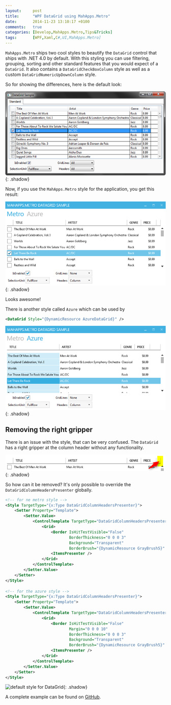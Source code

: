 ```yaml
---
layout:     post
title:      "WPF DataGrid using MahApps.Metro"
date:       2014-11-23 13:10:17 +0100
comments:   true
categories: [Develop,MahApps.Metro,Tips&Tricks]
tags:       [WPF,Xaml,C#,UI,MahApps.Metro]
---
```


`MahApps.Metro` ships two cool styles to beautify the `DataGrid` control that ships with .NET 4.0 by default. With this styling you can use filtering, grouping, sorting and other standard features that you would expect of a `DataGrid`. It also contains a `DataGridCheckBoxColumn` style as well as a custom `DataGridNumericUpDownColumn` style.

So for showing the differences, here is the default look:

![default style for DataGrid](/assets/img/datagrid_01.png){: .shadow}

Now, if you use the `MahApps.Metro` style for the application, you get this result:

![default style for DataGrid](/assets/img/datagrid_02.png){: .shadow}

Looks awesome!

There is another style called `Azure` which can be used by

```xml
<DataGrid Style="{DynamicResource AzureDataGrid}" />
```

![default style for DataGrid](/assets/img/datagrid_03.png){: .shadow}

## Removing the right gripper

There is an issue with the style, that can be very confused. The `DataGrid` has a right gripper at the column header without any functionality.

![default style for DataGrid](/assets/img/datagrid_04.png){: .shadow}

So how can it be removed? It's only possible to override the `DataGridColumnHeadersPresenter` globally.

```xml
<!-- for ne metro style -->
<Style TargetType="{x:Type DataGridColumnHeadersPresenter}">
    <Setter Property="Template">
        <Setter.Value>
            <ControlTemplate TargetType="DataGridColumnHeadersPresenter">
                <Grid>
                    <Border IsHitTestVisible="False"
                            BorderThickness="0 0 0 3"
                            Background="Transparent"
                            BorderBrush="{DynamicResource GrayBrush5}" />
                    <ItemsPresenter />
                </Grid>
            </ControlTemplate>
        </Setter.Value>
    </Setter>
</Style>

<!-- for the azure style -->
<Style TargetType="{x:Type DataGridColumnHeadersPresenter}">
    <Setter Property="Template">
        <Setter.Value>
            <ControlTemplate TargetType="DataGridColumnHeadersPresenter">
                <Grid>
                    <Border IsHitTestVisible="False"
                            Margin="0 0 0 10"
                            BorderThickness="0 0 0 3"
                            Background="Transparent"
                            BorderBrush="{DynamicResource GrayBrush5}" />
                    <ItemsPresenter />
                </Grid>
            </ControlTemplate>
        </Setter.Value>
    </Setter>
</Style>
```

![default style for DataGrid](datagrid_05.png){: .shadow}

A complete example can be found on [GitHub](https://github.com/punker76/code-samples).
